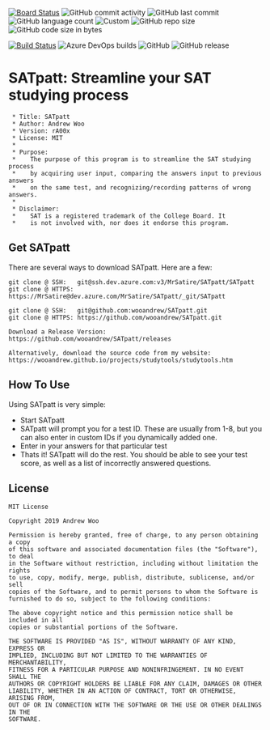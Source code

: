 [![Board Status](https://dev.azure.com/MrSatire/d2730864-d8bc-4455-85f1-0386a92cfbf6/b43272dd-ca19-42fd-bf69-abdba451b231/_apis/work/boardbadge/bac551b6-ee0a-46de-af8d-a04a70817766?columnOptions=1)](https://dev.azure.com/MrSatire/d2730864-d8bc-4455-85f1-0386a92cfbf6/_boards/board/t/b43272dd-ca19-42fd-bf69-abdba451b231/Microsoft.FeatureCategory)
![GitHub commit activity](https://img.shields.io/github/commit-activity/m/wooandrew/SATpatt.svg)
![GitHub last commit](https://img.shields.io/github/last-commit/wooandrew/SATpatt.svg)
![GitHub language count](https://img.shields.io/github/languages/count/wooandrew/SATpatt.svg)
![Custom](https://img.shields.io/badge/main_language-C%2B%2B-informational.svg)
![GitHub repo size](https://img.shields.io/github/repo-size/wooandrew/SATpatt.svg)
![GitHub code size in bytes](https://img.shields.io/github/languages/code-size/wooandrew/SATpatt.svg)
<!-- Related to Build/Release -->
[![Build Status](https://dev.azure.com/MrSatire/SATpatt/_apis/build/status/SATpatt?branchName=master)](https://dev.azure.com/MrSatire/SATpatt/_build/latest?definitionId=7&branchName=master)
![Azure DevOps builds](https://img.shields.io/azure-devops/build/MrSatire/d2730864-d8bc-4455-85f1-0386a92cfbf6/7.svg)
![GitHub](https://img.shields.io/github/license/wooandrew/SATpatt.svg)
![GitHub release](https://img.shields.io/github/release/wooandrew/SATpatt.svg)


# SATpatt: Streamline your SAT studying process
```
 * Title: SATpatt
 * Author: Andrew Woo
 * Version: rA00x
 * License: MIT
 *
 * Purpose:
 *    The purpose of this program is to streamline the SAT studying process
 *    by acquiring user input, comparing the answers input to previous answers
 *    on the same test, and recognizing/recording patterns of wrong answers.
 *
 * Disclaimer:
 *    SAT is a registered trademark of the College Board. It
 *    is not involved with, nor does it endorse this program.
```
## Get SATpatt
There are several ways to download SATpatt. Here are a few:

~~~
git clone @ SSH:   git@ssh.dev.azure.com:v3/MrSatire/SATpatt/SATpatt
git clone @ HTTPS: https://MrSatire@dev.azure.com/MrSatire/SATpatt/_git/SATpatt

git clone @ SSH:   git@github.com:wooandrew/SATpatt.git  
git clone @ HTTPS: https://github.com/wooandrew/SATpatt.git

Download a Release Version:
https://github.com/wooandrew/SATpatt/releases

Alternatively, download the source code from my website:
https://wooandrew.github.io/projects/studytools/studytools.htm
~~~

## How To Use
Using SATpatt is very simple:
* Start SATpatt
* SATpatt will prompt you for a test ID. These are usually from 1-8, but you can also enter in custom IDs if you dynamically added one.
* Enter in your answers for that particular test
* Thats it! SATpatt will do the rest. You should be able to see your test score, as well as a list of incorrectly answered questions.

## License
```
MIT License

Copyright 2019 Andrew Woo

Permission is hereby granted, free of charge, to any person obtaining a copy 
of this software and associated documentation files (the "Software"), to deal 
in the Software without restriction, including without limitation the rights 
to use, copy, modify, merge, publish, distribute, sublicense, and/or sell 
copies of the Software, and to permit persons to whom the Software is 
furnished to do so, subject to the following conditions:

The above copyright notice and this permission notice shall be included in all 
copies or substantial portions of the Software.

THE SOFTWARE IS PROVIDED "AS IS", WITHOUT WARRANTY OF ANY KIND, EXPRESS OR 
IMPLIED, INCLUDING BUT NOT LIMITED TO THE WARRANTIES OF MERCHANTABILITY, 
FITNESS FOR A PARTICULAR PURPOSE AND NONINFRINGEMENT. IN NO EVENT SHALL THE 
AUTHORS OR COPYRIGHT HOLDERS BE LIABLE FOR ANY CLAIM, DAMAGES OR OTHER 
LIABILITY, WHETHER IN AN ACTION OF CONTRACT, TORT OR OTHERWISE, ARISING FROM, 
OUT OF OR IN CONNECTION WITH THE SOFTWARE OR THE USE OR OTHER DEALINGS IN THE 
SOFTWARE.
```
